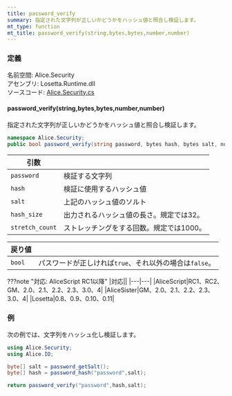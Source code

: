 ```yaml
---
title: password_verify
summary: 指定された文字列が正しいかどうかをハッシュ値と照合し検証します。
mt_type: function
mt_title: password_verify(string,bytes,bytes,number,number)
---
```


### 定義
名前空間: Alice.Security<br/>
アセンブリ: Losetta.Runtime.dll<br/>
ソースコード: [Alice.Security.cs](https://github.com/WSOFT-Project/Losetta/blob/master/Losetta.Runtime/Alice.Security.cs)

#### password_verify(string,bytes,bytes,number,number)

指定された文字列が正しいかどうかをハッシュ値と照合し検証します。

```cs title="AliceScript"
namespace Alice.Security;
public bool password_verify(string password, bytes hash, bytes salt, number hash_size = 32, number stretch_count = 1000);
```

|引数| |
|-|-|
|`password`| 検証する文字列|
|`hash`|検証に使用するハッシュ値|
|`salt`| 上記のハッシュ値のソルト|
|`hash_size`|出力されるハッシュ値の長さ。規定では32。|
|`stretch_count`|ストレッチングをする回数。規定では1000。|

|戻り値| |
|-|-|
|`bool`|パスワードが正しければ`true`、それ以外の場合は`false`。|

???note "対応: AliceScript RC1以降"
    |対応||
    |---|---|
    |AliceScript|RC1、RC2、GM、2.0、2.1、2.2、2.3、3.0、4|
    |AliceSister|GM、2.0、2.1、2.2、2.3、3.0、4|
    |Losetta|0.8、0.9、0.10、0.11|

### 例
次の例では、文字列をハッシュ化し検証します。

```cs title="AliceScript"
using Alice.Security;
using Alice.IO;

byte[] salt = password_getSalt();
byte[] hash = password_hash("password",salt);

return password_verify("password",hash,salt);
```